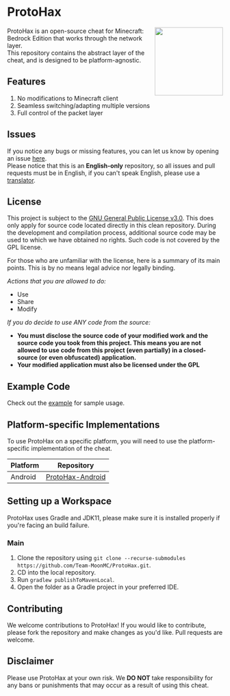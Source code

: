 # ProtoHax

<img align="right" width="159px" src="https://raw.githubusercontent.com/Team-MoonMC/ProtoHax/stable/icon.png">

ProtoHax is an open-source cheat for Minecraft: Bedrock Edition that works through the network layer.   
This repository contains the abstract layer of the cheat, and is designed to be platform-agnostic.

## Features
1. No modifications to Minecraft client
2. Seamless switching/adapting multiple versions
3. Full control of the packet layer

## Issues
If you notice any bugs or missing features, you can let us know by opening an issue [here](https://github.com/RadiantCraft/ProtoHax/issues).   
Please notice that this is an **English-only** repository, so all issues and pull requests must be in English, if you can't speak English, please use a [translator](https://translate.google.com/).

## License
This project is subject to the [GNU General Public License v3.0](https://www.gnu.org/licenses/gpl-3.0.en.html). This does only apply for source code located directly in this clean repository. During the development and compilation process, additional source code may be used to which we have obtained no rights. Such code is not covered by the GPL license.

For those who are unfamiliar with the license, here is a summary of its main points. This is by no means legal advice nor legally binding.

*Actions that you are allowed to do:*

- Use
- Share
- Modify

*If you do decide to use ANY code from the source:*

- **You must disclose the source code of your modified work and the source code you took from this project. This means you are not allowed to use code from this project (even partially) in a closed-source (or even obfuscated) application.**
- **Your modified application must also be licensed under the GPL** 

## Example Code
Check out the [example](https://github.com/RadiantCraft/ProtoHax/tree/neko-ribbon/src/test) for sample usage.

## Platform-specific Implementations

To use ProtoHax on a specific platform, you will need to use the platform-specific implementation of the cheat.   

| Platform | Repository           |
|----------|----------------------|
| Android  | [ProtoHax-Android](https://github.com/Team-MoonMC/ProtoHax-Android) |

## Setting up a Workspace
ProtoHax uses Gradle and JDK11, please make sure it is installed properly if you're facing an build failure.

### Main
1. Clone the repository using `git clone --recurse-submodules https://github.com/Team-MoonMC/ProtoHax.git`. 
2. CD into the local repository.
3. Run `gradlew publishToMavenLocal`.
4. Open the folder as a Gradle project in your preferred IDE.

## Contributing
We welcome contributions to ProtoHax! If you would like to contribute, please fork the repository and make changes as you'd like. Pull requests are welcome.

## Disclaimer
Please use ProtoHax at your own risk. We **DO NOT** take responsibility for any bans or punishments that may occur as a result of using this cheat.
